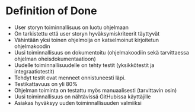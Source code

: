 # Definition of Done
- User storyn toiminnallisuus on luotu ohjelmaan
- On tarkistettu että user storyn hyväksymiskriteerit täyttyvät
- Vähintään yksi toinen ohjelmoija on katselmoinut kirjoitetun ohjelmakoodin
- Uusi toiminnallisuus on dokumentoitu (ohjelmakoodiin sekä tarvittaessa ohjelman oheisdokumentaatioon)
- Uudelle toiminnallisuudelle on tehty testit (yksikkötestit ja integraatiotestit)
- Tehdyt testit ovat menneet onnistuneesti läpi.
- Testikattavuus on yli 80%
- Ohjelman toiminta on testattu myös manuaalisesti (tarvittavin osin)
- Uusi toiminnallisuus on nähtävissä GitHubissa käyttäjille
- Asiakas hyväksyy uuden toiminnallisuuden valmiiksi
